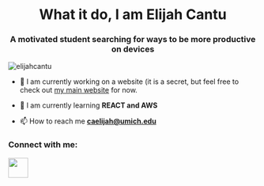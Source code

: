 <link rel="stylesheet" href="https://cdn.jsdelivr.net/gh/devicons/devicon@v2.15.1/devicon.min.css">
<h1 align="center">What it do, I am Elijah Cantu</h1>
<h3 align="center">A motivated student searching for ways to be more productive on devices</h3>

<p align="left"> <img
    src="https://komarev.com/ghpvc/?username=elijahcantu&label=Profile%20views&color=0e75b6&style=flat"
    alt="elijahcantu" /> </p>

- 🔭 I am currently working on a website (it is a secret, but feel free to check out <a href="https://elijahcantu.com"
  target="_blank">my main website</a> for now.

- 🌱 I am currently learning **REACT and AWS**

- 📫 How to reach me **caelijah@umich.edu**

<h3 align="left">Connect with me:</h3>
<p align="left">
  <a href="https://linkedin.com/in/elijahcantu" target="_blank"> 
    <img src="https://cdn.jsdelivr.net/gh/devicons/devicon/icons/linkedin/linkedin-original.svg" style="height:40px" />
    </a>
</p>
